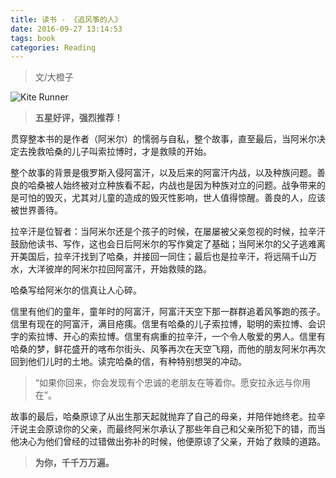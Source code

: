 ```yaml
---
title: 读书 - 《追风筝的人》
date: 2016-09-27 13:14:53
tags: book
categories: Reading
---
```


> 文/大橙子

![Kite Runner](https://img.tobyqin.cn/kiterunner.png)

> **五星好评，强烈推荐！**

贯穿整本书的是作者（阿米尔）的懦弱与自私，整个故事，直至最后，当阿米尔决定去挽救哈桑的儿子叫索拉博时，才是救赎的开始。

<!-- more -->

整个故事的背景是俄罗斯入侵阿富汗，以及后来的阿富汗内战，以及种族问题。善良的哈桑被人始终被对立种族看不起，内战也是因为种族对立的问题。战争带来的是可怕的毁灭，尤其对儿童的造成的毁灭性影响，世人值得惊醒。善良的人，应该被世界善待。

拉辛汗是位智者：当阿米尔还是个孩子的时候，在屡屡被父亲忽视的时候，拉辛汗鼓励他读书、写作，这也会日后阿米尔的写作奠定了基础；当阿米尔的父子逃难离开美国后，拉辛汗找到了哈桑，并接回一同住；最后也是拉辛汗，将远隔千山万水，大洋彼岸的阿米尔拉回阿富汗，开始救赎的路。

哈桑写给阿米尔的信真让人心碎。

信里有他们的童年，童年时的阿富汗，阿富汗天空下那一群群追着风筝跑的孩子。信里有现在的阿富汗，满目疮痍。信里有哈桑的儿子索拉博，聪明的索拉博、会识字的索拉博、开心的索拉博。信里有病重的拉辛汗，一个令人敬爱的男人。信里有哈桑的梦，鲜花盛开的喀布尔街头、风筝再次在天空飞翔，而他的朋友阿米尔再次回到他们儿时的土地。读完哈桑的信，有种特别想哭的冲动。

> “如果你回来，你会发现有个忠诚的老朋友在等着你。愿安拉永远与你用在”。

故事的最后，哈桑原谅了从出生那天起就抛弃了自己的母亲，并陪伴她终老。拉辛汗说主会原谅你的父亲，而最终阿米尔承认了那些年自己和父亲所犯下的错，而当他决心为他们曾经的过错做出弥补的时候，他便原谅了父亲，开始了救赎的道路。

> **为你，千千万万遍。**
